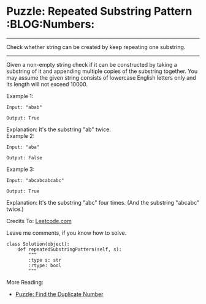 # Puzzle: Repeated Substring Pattern     :BLOG:Numbers:


---

Check whether string can be created by keep repeating one substring.  

---

Given a non-empty string check if it can be constructed by taking a substring of it and appending multiple copies of the substring together. You may assume the given string consists of lowercase English letters only and its length will not exceed 10000.  

Example 1:  

    Input: "abab"
    
    Output: True

Explanation: It's the substring "ab" twice.  
Example 2:  

    Input: "aba"
    
    Output: False

Example 3:  

    Input: "abcabcabcabc"
    
    Output: True

Explanation: It's the substring "abc" four times. (And the substring "abcabc" twice.)  

Credits To: [Leetcode.com](https://leetcode.com/problems/repeated-substring-pattern/description/)  

Leave me comments, if you know how to solve.  

    class Solution(object):
        def repeatedSubstringPattern(self, s):
            """
            :type s: str
            :rtype: bool
            """

More Reading:  
-   [Puzzle: Find the Duplicate Number](http://brain.dennyzhang.com/find-duplicate-num/)